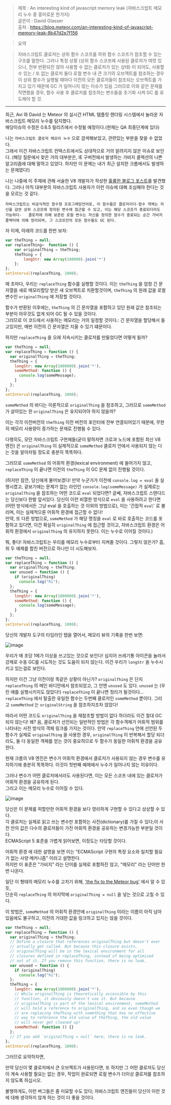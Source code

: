 > 제목 : An interesting kind of javascript memory leak (자바스크립트 메모리 누수 중 흥미로운 한가지)  
> 글쓴이 : David Glasser  
> 출처 : https://blog.meteor.com/an-interesting-kind-of-javascript-memory-leak-8b47d2e7f156  

> 요약

> 자바스크립트 클로저는 상위 함수 스코프를 하위 함수 스코프가 참조할 수 있는 구조를 말한다.
> 그러나 특정 상황 (상위 함수 스코프에 사용된 클로저가 여럿 있으나, 전부 반환되진 않아 사용할 수 없는 클로저가 있는 상태) 이 되어도,
> 사용할 수 있는 / 또 없는 클로저 둘다 로컬 변수 내 큰 크기의 오브젝트를 참조하는 경우
> 이 상위 함수가 실행될 때마다 이전의 모든 클로저들이 참조되는 오브젝트를 가지고 있기 때문에 GC 가 일어나지 않는 이슈가 있음
> 그러므로 이와 같은 문제를 직면했을 경우, 함수 사용 후 클로저를 참조하는 변수들을 초기화 시켜 GC 를 유도해야 할 것.

---

최근, Avi 와 David 는 Meteor 의 실시간 HTML 템플릿 렌더링 시스템에서 놀라운 자바스크립트 메모리 누수를 탐지했다.  
해당이슈의 수정은 0.6.5 릴리즈에서 수정될 예정이다.(현재는 QA 최종단계에 있다)

나는 `자바스크립트 클로저 메모리 누수` 으로 검색해보았고, 관련있는 부분을 찾을 수 없었다.  
그래서 이건 자바스크립트 컨텍스트에서도 상대적으로 거의 알려지지 않은 이슈로 보인다. (해당 질문에서 찾은 거의 대부분은, IE 구버전에서 발생하는 가비지 콜렉션의 나쁜 알고리즘에 대해 말하고 있었다. 하지만 이 문제는 내가 최근 설치한 크롬에서도 발생하는 문제였다!)

나는 나중에 이 주제에 관해 서술한 V8 개발자가 작성한 [훌륭한 블로그 포스트](http://mrale.ph/blog/2012/09/23/grokking-v8-closures-for-fun.html)를 발견했다. 그러나 아직 대부분의 자바스크립트 사용자가 이런 이슈에 대해 조심해야 한다는 것을 모르는 것 같다.

`자바스크립트는 비공식적인 함수형 프로그래밍언어로, 이 함수들은 클로저이다-함수 객체는 자신을 감싼 상위 스코프에 정의된 변수에 접근할 수 있고, 이는 해당 스코프가 종료되더라도 가능하다-  
클로저에 의해 보존된 로컬 변수는 자신을 정의한 함수가 종료되는 순간 가비지콜렉터에 의해 정리되며, 그 스코프안의 모든 함수들도 GC 된다.`

자 이제, 아래의 코드를 한번 보자:
```javascript
var theThing = null;
var replaceThing=  function () {
    var originalThing = theThing;
    theThing = {
        longStr: new Array(100000).join('*')
    };
};
setInterval(replaceThing, 1000);
```

매 초마다, 우리는 `replaceThing` 함수를 실행할 것이다. 이는 `theThing` 을 엄청 긴 문자열을 새로 메모리할당 받은 새 오브젝트로 치환할것이며, `theThing` 의 원래 값을 로컬변수인 `originalThing` 에 저장할 것이다.

함수가 반환된 이후에는, `theThing` 의 긴 문자열을 포함하고 있던 원래 값은 참조되는 부분이 아무것도 없게 되어 GC 될 수 있을 것이다.  
그러므로 이 코드에서 사용하는 메모리는 거의 일정할 것이다.: 긴 문자열을 할당해서 들고있지만, 매번 이전의 긴 문자열은 지울 수 있기 떄문이다.

하지만 `replaceThing` 을 오래 지속시키는 클로저를 만들었다면 어떻게 될까?

```javascript
var theThing = null;
var replaceThing = function () {
  var originalThing = theThing;
  theThing = {
    longStr: new Array(1000000).join('*'),
    someMethod: function () {
      console.log(someMessage);
    }
  };
};
setInterval(replaceThing, 1000);
```

`someMethod` 의 바디는 이론적으로 `originalThing` 을 참조하고, 그러므로 `someMethod` 가 살아있는 한 `originalThing` 은 유지되어야 하지 않을까?

이는 각각 이전버전의 `theThing` 이전 버전의 포인터에 전부 연결되어있기 때문에, 무한히 메모리 사용량이 증가하는 문제로 진행될 수 있다.

다행히도, 모던 자바스크립트 구현체들(굳이 말하자면 크로과 노드에 포함된 최신 V8 엔진) 은 `originalThing` 이 실제적으로 `someMethod` 클로저 안에서 사용되지 않는 다는 것을 알아차릴 정도로 충분히 똑똑하다.

그러므로 `someMethod` 의 어휘적 환경(lexical environment) 에 들어가지 않고, `replaceThing` 이 끝나면 이전의 `theThing` 이 GC 문제 없이 진행될 것이다.

(하지만 잠깐, 당신에게 물어보겠다! 만약 누군가가 이전에 `console.log = eval` 을 실행시켰고, 겉보기에는 문제가 없는 라인인 `console.log(someMessage)` 가 실제로는 `originalThing` 을 참조하는 어떤 코드로 `eval` 되었다면?
글쎄, 자바스크립트 스탠다드는 당신보다 한발 앞서있다. 당신이 이런 비열한 방식으로 `eval` 을 사용하려고 한다면 (어떤 방식에서든 그냥 eval 을 호출하는 것 이외의 방법으로), 이는 '간접적 `eval`' 로 불리며, 이는 실제적으론 어휘적 환경에 접근할 수 없다!  
만약, 또 다른 방법으로, `someMethod` 가 해당 명칭을 `eval` 로 바로 호출하는 코드를 포함하고 있다면, 이건 확실히 `originalThing` 에 접근할 것이고, 자바스크립트 환경은 어휘적 환경에서 `originalThing` 의 유지하지 못한다. 이는 누수로 이어질 것이다.)

뭐, 좋다! 자바스크립트는 우리를 메모리 누수로부터 지켜줄 것이다. 그렇지 않은가? 흠, 위 두 예제를 합친 버전으로 하나만 더 시도해보자.

```javascript
var theThing = null;
var replaceThing = function () {
  var originalThing = theThing;
  var unused = function () {
    if (originalThing)
      console.log("hi");
  };
  theThing = {
    longStr: new Array(1000000).join('*'),
    someMethod: function () {
      console.log(someMessage);
    }
  };
};
setInterval(replaceThing, 1000);
```

당신의 개발자 도구의 타임라인 탭을 열어서, 메모리 뷰의 기록을 한번 보면:

![image](https://miro.medium.com/max/1400/1*cibopxRYk29S-HSNuNjtWA.png)

우리가 매 초당 1메가 이상을 쓰고있는 것으로 보인다! 심지어 쓰레기통 아이콘을 눌러서 강제로 수동 GC를 시도하는 것도 도움이 되지 않는다. 
이건 우리가 `longStr` 을 누수시키고 있는걸로 보인다.

하지만 이건 그냥 이전이랑 똑같은 상황이 아닌가? `originalThing` 은 단지 `replaceThing` 의 메인 바디안에서 참조되었고, 그 안엔 `unused` 도 있다. `unused` 는 (우린 얘를 실행시키지도 않았다!) `replaceThing` 이 끝나면 정리가 될것이다... 
`replaceThing` 에서 탈출한 유일한 함수는 두번째 클로저인 `someMethod` 뿐이다. 그리고 `someMethod` 는 `originalString` 을 참조하지조차 않았다!

따라서 어떤 코드도 `originalThing` 을 재참조할 방법이 없다 하더라도 이건 절대 GC 되지 않는다! 왜? 음, 
클로저가 선언되는 일반적인 방법은 각 함수객체가 어휘적 범위를 나타내는 사전 방식의 객체 링크를 가지는 것이다. 만약 `replaceThing` 안에 선언된 두 함수가 실제로 `originalThing` 을 사용한 경우, 
`originalThing` 이 반복해서 할당 되더라도, 둘 다 동일한 객체를 얻는 것이 중요하므로 두 함수가 동일한 어휘적 환경을 공유한다.

현재 크롬의 V8 엔진은 변수가 어휘적 환경에서 클로저가 사용되지 않는 경우 변수를 유지하기에 충분히 똑똑하다. 이것이 첫번째 예제에서 누수가 일어나지 않는 이유이다.

그러나 변수가 어떤 클로저에서라도 사용된다면, 이는 모든 스코프 내에 있는 클로저가 어휘적 환경을 공유하게 된다.  
그리고 이는 메모리 누수로 이어질 수 있다.

![image](https://miro.medium.com/max/880/1*jkpHoXjLULpVoTFngljaaw.png)

당신은 이 문제를 피할만한 어휘적 환경을 보다 영리하게 구현할 수 있다고 상상할 수 있다.  
각 클로저는 실제로 읽고 쓰는 변수만 포함하는 사전(dictionary)를 가질 수 있다;이 사전 안의 값은 다수의 클로저들이 가진 어휘적 환경을 공유하는 변경가능한 부분일 것이다.  
ECMAScript 5 표준을 가볍게 읽어보면, 이정도는 타당할 것이다.

어휘적 환경 에 대한 설명을 보면 이는 "ECMAScript 구현의 특정 요소와 일치할 필요가 없는 사양 메커니즘" 이라고 설명한다.  
하지만 이 표준은 "가비지" 라는 단어를 실제로 포함하진 않고, "메모리" 라는 단어만 한번 나온다.

일단 이 형태의 메모리 누수를 고치기 위해, ['the fix to the Meteor bug'](https://github.com/meteor/meteor/commit/49e9813) 에서 알 수 있듯,  
단순히 `replaceThing` 의 마지막에 `originalThing = null` 을 넣는 것으로 고칠 수 있다.

이 방법은, `someMethod` 의 어휘적 환경안에 `originalThing` 이라는 이름이 아직 남아있음에도 불구하고, 이전의 거대한 값을 링크하고 있지는 않을 것이다.

```javascript
var theThing = null;
var replaceThing = function () {
  var originalThing = theThing;
  // Define a closure that references originalThing but doesn't ever
  // actually get called. But because this closure exists,
  // originalThing will be in the lexical environment for all
  // closures defined in replaceThing, instead of being optimized
  // out of it. If you remove this function, there is no leak.
  var unused = function () {
    if (originalThing)
      console.log("hi");
  };
  theThing = {
    longStr: new Array(1000000).join('*'),
    // While originalThing is theoretically accessible by this
    // function, it obviously doesn't use it. But because
    // originalThing is part of the lexical environment, someMethod
    // will hold a reference to originalThing, and so even though we
    // are replacing theThing with something that has no effective
    // way to reference the old value of theThing, the old value
    // will never get cleaned up!
    someMethod: function () {}
  };
  // If you add `originalThing = null` here, there is no leak.
};
setInterval(replaceThing, 1000);
``` 

그러므로 요약하자면,

만약 당신이 몇 클로저에서 큰 오브젝트가 사용된다면, 또 하지만 그 어떤 클로저도 당신이 계속 사용할 필요는 없는 경우,
작업이 완료되면 로컬 변수가 더이상 클로저를 참조하지 않도록 하십시오.

불행하게도, 이런 버그들은 좀 미묘할 수도 있다; 자바스크립트 엔진들이 당신이 이런 것에 대해 생각하지 않게 하는 것이 더 좋을 것이다.
